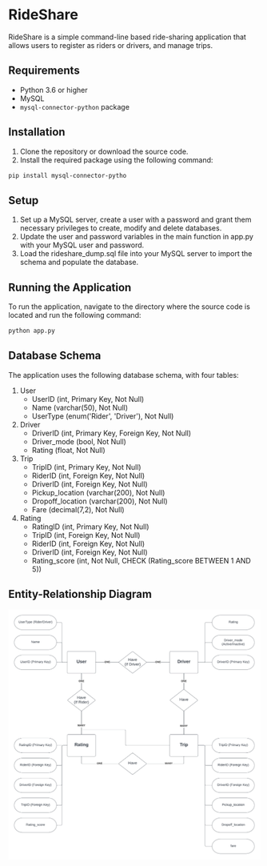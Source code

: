 # RideShare

RideShare is a simple command-line based ride-sharing application that allows users to register as riders or drivers, and manage trips.

## Requirements

- Python 3.6 or higher
- MySQL
- `mysql-connector-python` package

## Installation

1. Clone the repository or download the source code.
2. Install the required package using the following command:

```sh
pip install mysql-connector-pytho
```

## Setup
1. Set up a MySQL server, create a user with a password and grant them necessary privileges to create, modify and delete databases.
2. Update the user and password variables in the main function in app.py with your MySQL user and password.
3. Load the rideshare_dump.sql file into your MySQL server to import the schema and populate the database.

## Running the Application
To run the application, navigate to the directory where the source code is located and run the following command:
```sh
python app.py
```

## Database Schema

The application uses the following database schema, with four tables:

1. User
    * UserID (int, Primary Key, Not Null)
    * Name (varchar(50), Not Null)
    * UserType (enum('Rider', 'Driver'), Not Null)
2. Driver
    * DriverID (int, Primary Key, Foreign Key, Not Null)
    * Driver_mode (bool, Not Null)
    * Rating (float, Not Null)
3. Trip
    * TripID (int, Primary Key, Not Null)
    * RiderID (int, Foreign Key, Not Null)
    * DriverID (int, Foreign Key, Not Null)
    * Pickup_location (varchar(200), Not Null)
    * Dropoff_location (varchar(200), Not Null)
    * Fare (decimal(7,2), Not Null)
4. Rating
    * RatingID (int, Primary Key, Not Null)
    * TripID (int, Foreign Key, Not Null)
    * RiderID (int, Foreign Key, Not Null)
    * DriverID (int, Foreign Key, Not Null)
    * Rating_score (int, Not Null, CHECK (Rating_score BETWEEN 1 AND 5))

## Entity-Relationship Diagram

![ER Diagram](images/er_diagram.png)